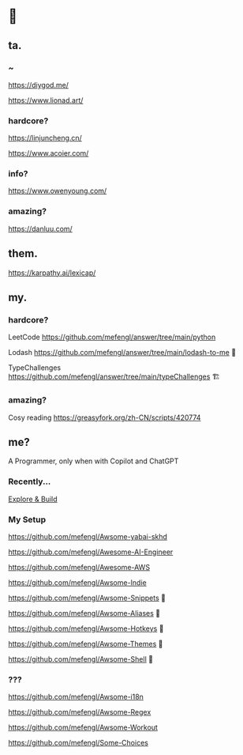 # 👋

## ta.

### ~

https://diygod.me/

https://www.lionad.art/

### hardcore?

https://linjuncheng.cn/

https://www.acoier.com/

### info?

https://www.owenyoung.com/

### amazing?

https://danluu.com/

## them.

https://karpathy.ai/lexicap/

## my.

### hardcore?

LeetCode https://github.com/mefengl/answer/tree/main/python

Lodash https://github.com/mefengl/answer/tree/main/lodash-to-me 🚧

TypeChallenges https://github.com/mefengl/answer/tree/main/typeChallenges 🏗️

### amazing?

Cosy reading https://greasyfork.org/zh-CN/scripts/420774

## me?

A Programmer, only when with Copilot and ChatGPT

### Recently...
[Explore & Build](https://github.com/users/mefengl/projects/1)

### My Setup
https://github.com/mefengl/Awsome-yabai-skhd

https://github.com/mefengl/Awesome-AI-Engineer

https://github.com/mefengl/Awesome-AWS

https://github.com/mefengl/Awsome-Indie

https://github.com/mefengl/Awsome-Snippets 🚧

https://github.com/mefengl/Awsome-Aliases 🚧

https://github.com/mefengl/Awsome-Hotkeys 🚧

https://github.com/mefengl/Awsome-Themes 🚧

https://github.com/mefengl/Awsome-Shell 🚧

### ???
https://github.com/mefengl/Awsome-i18n

https://github.com/mefengl/Awsome-Regex

https://github.com/mefengl/Awsome-Workout

https://github.com/mefengl/Some-Choices
